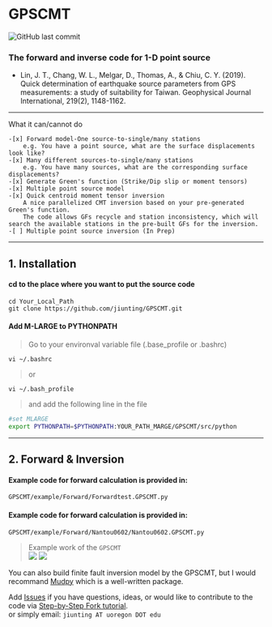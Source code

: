 # GPSCMT
![GitHub last commit](https://img.shields.io/github/last-commit/jiunting/MLARGE?style=plastic) 
### The forward and inverse code for 1-D point source

* Lin, J. T., Chang, W. L., Melgar, D., Thomas, A., & Chiu, C. Y. (2019). Quick determination of earthquake source parameters from GPS measurements: a study of suitability for Taiwan. Geophysical Journal International, 219(2), 1148-1162.  
****
What it can/cannot do
```
-[x] Forward model-One source-to-single/many stations 
    e.g. You have a point source, what are the surface displacements look like?
-[x] Many different sources-to-single/many stations
    e.g. You have many sources, what are the corresponding surface displacements?
-[x] Generate Green's function (Strike/Dip slip or moment tensors)
-[x] Multiple point source model
-[x] Quick centroid moment tensor inversion
    A nice parallelized CMT inversion based on your pre-generated Green's function. 
    The code allows GFs recycle and station inconsistency, which will search the available stations in the pre-built GFs for the inversion.
-[ ] Multiple point source inversion (In Prep)
```
****
## 1. Installation
#### cd to the place where you want to put the source code  
```console
cd Your_Local_Path  
git clone https://github.com/jiunting/GPSCMT.git
```
#### Add M-LARGE to PYTHONPATH

> Go to your environval variable file (.base_profile or .bashrc)  
```console
vi ~/.bashrc  
```
> or  
```console
vi ~/.bash_profile      
```
> and add the following line in the file

```bash
#set MLARGE
export PYTHONPATH=$PYTHONPATH:YOUR_PATH_MARGE/GPSCMT/src/python
```    

****
## 2. Forward & Inversion
#### Example code for forward calculation is provided in:  
```GPSCMT/example/Forward/Forwardtest.GPSCMT.py``` 
#### Example code for forward calculation is provided in:  
```GPSCMT/example/Forward/Nantou0602/Nantou0602.GPSCMT.py```

>Example work of the ```GPSCMT```  
![][fig1]
![][fig2]



You can also build finite fault inversion model by the GPSCMT, but I would recommand [Mudpy][Mudpy] which is a well-written package.

Add [Issues][Issue_lnk] if you have questions, ideas, or would like to contribute to the code via [Step-by-Step Fork tutorial][Fork_lnk].  
or simply email: ```jiunting AT uoregon DOT edu```

[Mudpy]:https://github.com/dmelgarm/MudPy "Diego's Mudpy link"
[Issue_lnk]:https://github.com/jiunting/GPSCMT/issues
[Fork_lnk]:https://guides.github.com/activities/forking/
[fig1]:./figs/GPSCMT_expfig1.png
[fig2]:./figs/GPSCMT_expfig2.png
